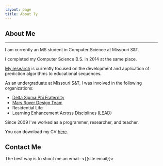 ```yaml
---
layout: page
title: About Ty
---
```


## About Me

---

I am currently an MS student in Computer Science at Missouri S&amp;T.

I completed my Computer Science B.S. in 2014 at the same place.

[My research][2] is currently focused on the development and application of prediction algorithms to educational sequences.

As an undergraduate at Missouri S&amp;T, I was involved in the following organizations:

- [Delta Sigma Phi Fraternity][3]
- [Mars Rover Design Team][4]
- Residential Life
- Learning Enhancement Across Disciplines (LEAD)

Since 2009 I've worked as a programmer, researcher, and teacher.

You can download my CV [here][5].

## Contact Me
The best way is to shoot me an email: <{{site.email}}>

[1]: http://www.mst.edu/
[2]: {{site.baseurl}}/publications/
[3]: https://www.deltasig-de.org/
[4]: http://marsrover.mst.edu/
[5]: {{site.baseurl}}/docs/tylermorrowcv.pdf
